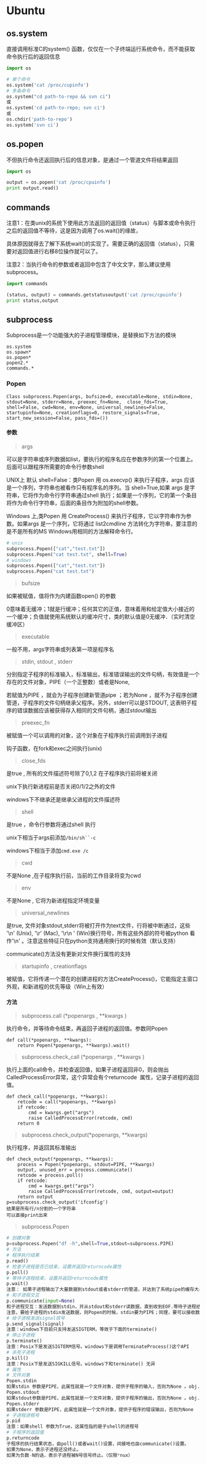 

# Ubuntu

## os.system

直接调用标准C的system() 函数，仅仅在一个子终端运行系统命令，而不能获取命令执行后的返回信息

```python
import os

# 单个命令
os.system('cat /proc/cupinfo')
# 多条命令
os.system("cd path-to-repo && svn ci")
或
os.system('cd path-to-repo; svn ci')
或
os.chdir('path-to-repo')
os.system('svn ci')
```

## os.popen

不但执行命令还返回执行后的信息对象，是通过一个管道文件将结果返回

```python
import os

output = os.popen('cat /proc/cpuinfo')
print output.read()
```

## commands

注意1：在类unix的系统下使用此方法返回的返回值（status）与脚本或命令执行之后的返回值不等待，这是因为调用了os.wait()的缘故，

​          具体原因就得去了解下系统wait()的实现了。需要正确的返回值（status），只需要对返回值进行右移8位操作就可以了。

注意2：当执行命令的参数或者返回中包含了中文文字，那么建议使用subprocess。

```python
import commands

(status, output) = commands.getstatusoutput('cat /proc/cpuinfo')
print status,output
```

## subprocess

Subprocess是一个功能强大的子进程管理模块，是替换如下方法的模块

```
os.system
os.spawn*
os.popen*
popen2.*
commands.*
```

### Popen

```
Class subprocess.Popen(args, bufsize=0, executable=None, stdin=None, stdout=None, stderr=None, preexec_fn=None,  close_fds=True, shell=False, cwd=None, env=None, universal_newlines=False, startupinfo=None, creationflags=0, restore_signals=True, start_new_session=False, pass_fds=())
```
#### 参数

> args  

可以是字符串或序列数据如list，要执行的程序名应在参数序列的第一个位置上。后面可以跟程序所需要的命令行参数shell

UNIX上 默认 shell=False：类Popen 用  os.execvp() 来执行子程序，args  应该是一个序列，字符串也被看作只有程序名的序列。当 shell=True,如果 args 是字符串，它将作为命令行字符串通过shell 执行；如果是一个序列，它的第一个条目将作为命令行字符串，后面的条目作为附加的shell参数。

Windows 上,类Popen 用 CreateProcess() 来执行子程序，它以字符串作为参数。如果args 是一个序列，它将通过 list2cmdline 方法转化为字符串，要注意的是不是所有的MS Windows用相同的方法解释命令行。

```python
# unix
subprocess.Popen(["cat","test.txt"])
subprocess.Popen("cat test.txt", shell=True)
# windows
subprocess.Popen(["cat","test.txt"])
subprocess.Popen("cat test.txt")
```

> bufsize

如果被赋值，值将作为内建函数open() 的参数

0意味着无缓冲；1就是行缓冲；任何其它的正值，意味着用和给定值大小接近的一个缓冲；负值就使用系统默认的缓冲尺寸，类的默认值是0无缓冲．（实时清空缓冲区）

> executable

一般不用，args字符串或列表第一项是程序名

> stdin, stdout , stderr

分别指定子程序的标准输入，标准输出，标准错误输出的文件句柄，有效值是一个存在的文件对象，PIPE（一个正整数）或者是None, 

若赋值为PIPE ，就会为子程序创建新管道pipe ；若为None ，就不为子程序创建管道，子程序的文件句柄继承父程序。另外，stderr可以是STDOUT, 这表明子程序的错误数据应该被获得存入相同的文件句柄，通过stdout输出

> preexec_fn

被赋值一个可以调用的对象，这个对象在子程序执行前调用到子进程

钩子函数，在fork和exec之间执行(unix)

> close_fds

是true , 所有的文件描述符号除了0,1,2 在子程序执行前将被关闭

unix下执行新进程前是否关闭0/1/2之外的文件

windows下不继承还是继承父进程的文件描述符

> shell

是true ，命令行参数将通过shell 执行

unix下相当于args前添加`/bin/sh``-c`

windows下相当于添加`cmd.exe /c`

> cwd 

不是None ,在子程序执行前，当前的工作目录将变为cwd

> env

不是None , 它将为新进程指定环境变量

> universal_newlines

是true, 文件对象stdout,stderr将被打开作为text文件，行将被中断通过，这些 '\n' (Unix), '\r' (Mac), '\r\n ' (Win)换行符号，所有这些外部的符号被python 看作'\n' 。注意这些特征只在python支持通用换行的时候有效（默认支持）

communicate()方法没有更新对文件换行属性的支持

> startupinfo , creationflags

被赋值，它将传递一个潜在的创建进程的方法CreateProcess()，它能指定主窗口外观，和新进程的优先等级（Win上有效）

#### 方法

> subprocess.call (*popenargs , **kwargs )

执行命令，并等待命令结束，再返回子进程的返回值。参数同Popen

```
def call(*popenargs, **kwargs):
    return Popen(*popenargs, **kwargs).wait()
```

> subprocess.check_call (*popenargs , **kwargs )

执行上面的call命令，并检查返回值，如果子进程返回非0，则会抛出CalledProcessError异常，这个异常会有个returncode  属性，记录子进程的返回值。

```
def check_call(*popenargs, **kwargs):
    retcode = call(*popenargs, **kwargs)
    if retcode:
        cmd = kwargs.get("args")
        raise CalledProcessError(retcode, cmd)
    return 0
```

> subprocess.check_output(*popenargs, **kwargs)

执行程序，并返回其标准输出

```
def check_output(*popenargs, **kwargs):
    process = Popen(*popenargs, stdout=PIPE, **kwargs)
    output, unused_err = process.communicate()
    retcode = process.poll()
    if retcode:
        cmd = kwargs.get("args")
        raise CalledProcessError(retcode, cmd, output=output)
    return output
p=subprocess.check_output('ifconfig')
结果是所有行/n分割的一个字符串
可以直接print出来 
```

> subprocess.Popen

```python
# 创建对象
p=subprocess.Popen("df -h",shell=True,stdout=subprocess.PIPE)
# 方法
# 程序执行结果
p.read()
# 检查子进程是否已结束，设置并返回returncode属性
p.poll()
# 等待子进程结束，设置并返回returncode属性
p.wait()
注意： 如果子进程输出了大量数据到stdout或者stderr的管道，并达到了系统pipe的缓存大小的话，子进程会等待父进程读取管道，而父进程此时正wait着的话，将会产生传说中的死锁，后果是非常严重滴。建议使用communicate() 来避免这种情况的发生
# 和子进程交互
p.communicate(input=None)
和子进程交互：发送数据到stdin，并从stdout和stderr读数据，直到收到EOF.等待子进程结束。可选的input如有有的话，要为字符串类型。此函数返回一个元组： (stdoutdata , stderrdata ) 。
注意，要给子进程的stdin发送数据，则Popen的时候，stdin要为PIPE；同理，要可以接收数据的话，stdout或者stderr也要为PIPE。
# 给子进程发送signal信号
p.send_signal(signal)
注意：windows下目前只支持发送SIGTERM，等效于下面的terminate() 
# 停止子进程
p.terminate()
注意：Posix下是发送SIGTERM信号。windows下是调用TerminateProcess()这个API
# 杀死子进程
p.kill()
注意：Posix下是发送SIGKILL信号。windows下和terminate() 无异
# 属性
# 文件对象
Popen.stdin
如果stdin 参数是PIPE，此属性就是一个文件对象，提供子程序的输入，否则为None 。obj.stdin.write("args")
Popen.stdout
如果stdout参数是PIPE，此属性就是一个文件对象，提供子程序的输出，否则为None 。obj.stdout.read()
Popen.stderr
如果stderr 参数是PIPE，此属性就是一个文件对象，提供子程序的错误输出，否则为None
# 子进程进程号
p.pid
注意：如果shell 参数为True，这属性指的是子shell的进程号
# 子程序的返回值
p.returncode
子程序的执行结果状态，由poll()或者wait()设置，间接地也由communicate()设置。
如果为None，表示子进程还没终止。
如果为负数-N的话，表示子进程被N号信号终止。（仅限*nux）
```

